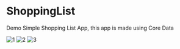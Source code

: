 # ShoppingList
Demo Simple Shopping List App, this app is made using Core Data

![1](https://user-images.githubusercontent.com/97673434/177304115-09c201ca-35e5-4a1c-ab97-4735f0025af7.png)
![2](https://user-images.githubusercontent.com/97673434/177304127-072be939-627a-48c5-98b2-386d1fc21e41.png)
![3](https://user-images.githubusercontent.com/97673434/177304131-a4935b42-841c-42f8-ac9b-512ca0b9943f.png)

